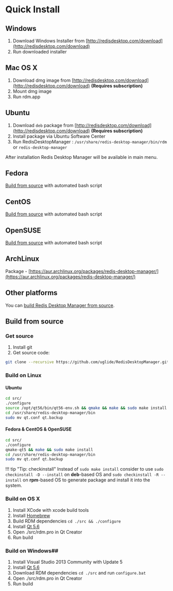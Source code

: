 # Quick Install

## Windows

1. Download Windows Installer from [http://redisdesktop.com/download](http://redisdesktop.com/download)
2. Run downloaded installer


## Mac OS X
1. Download dmg image from [http://redisdesktop.com/download](http://redisdesktop.com/download) **(Requires subscription)**
2. Mount dmg image
3. Run rdm.app


## Ubuntu
1. Download `deb` package from  [http://redisdesktop.com/download](http://redisdesktop.com/download) **(Requires subscription)**
2. Install package via Ubuntu Software Center
3. Run RedisDesktopManager :
	`/usr/share/redis-desktop-manager/bin/rdm` or `redis-desktop-manager`

After installation Redis Desktop Manager will be available in main menu.


## Fedora
[Build from source](install.md#build-on-linux) with automated bash script

## CentOS
[Build from source](install.md#build-on-linux) with automated bash script

## OpenSUSE
[Build from source](install.md#build-on-linux) with automated bash script

## ArchLinux
Package - [https://aur.archlinux.org/packages/redis-desktop-manager/](https://aur.archlinux.org/packages/redis-desktop-manager/)

## Other platforms

You can [build Redis Desktop Manager from source](install.md#build-from-source).

## Build from source

### Get source
1. Install git
2. Get source code:
 
```bash
git clone --recursive https://github.com/uglide/RedisDesktopManager.git -b 0.8.0 rdm && cd ./rdm
```

### Build on Linux
#### Ubuntu
```bash
cd src/
./configure
source /opt/qt56/bin/qt56-env.sh && qmake && make && sudo make install
cd /usr/share/redis-desktop-manager/bin
sudo mv qt.conf qt.backup
```
#### Fedora & CentOS & OpenSUSE
```bash
cd src/
./configure
qmake-qt5 && make && sudo make install
cd /usr/share/redis-desktop-manager/bin
sudo mv qt.conf qt.backup
```
!!! tip "Tip: checkinstall"
    Instead of `sudo make install` consider to use `sudo checkinstall -D --install` on **deb**-based OS and `sudo checkinstall -R --install` on **rpm**-based OS to generate package and install it into the system.

### Build on OS X
1. Install XCode with xcode build tools
2. Install [Homebrew](http://brew.sh/)
2. Build RDM dependencies `cd ./src && ./configure`
3. Install [Qt 5.6](http://www.qt.io/download-open-source/#section-2)
4. Open ./src/rdm.pro in Qt Creator
5. Run build

### Build on Windows##
1. Install Visual Studio 2013 Community with Update 5
2. Install [Qt 5.6](http://www.qt.io/download-open-source/#section-2)
3. Download RDM dependencies `cd ./src` and  run `configure.bat`
4. Open ./src/rdm.pro in Qt Creator
5. Run build
